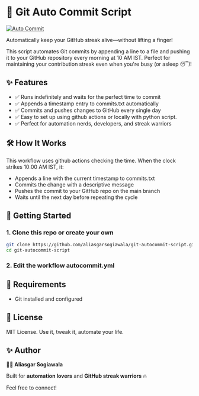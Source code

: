 # 🚀 Git Auto Commit Script
[![Auto Commit](https://github.com/aliasgarsogiawala/git-autocommit-script/actions/workflows/autocommit.yml/badge.svg)](https://github.com/aliasgarsogiawala/git-autocommit-script/actions/workflows/autocommit.yml)


Automatically keep your GitHub streak alive—without lifting a finger!

This  script automates Git commits by appending a line to a file and pushing it to your GitHub repository every morning at 10 AM IST. Perfect for maintaining your contribution streak even when you're busy (or asleep 😴)!

## ✨ Features

- ✅ Runs indefinitely and waits for the perfect time to commit
- ✅ Appends a timestamp entry to commits.txt automatically
- ✅ Commits and pushes changes to GitHub every single day
- ✅ Easy to set up using github actions or locally with python script.
- ✅ Perfect for automation nerds, developers, and streak warriors

## 🛠️ How It Works

This workflow uses github actions checking the time.
When the clock strikes 10:00 AM IST, it:
- Appends a line with the current timestamp to commits.txt
- Commits the change with a descriptive message
- Pushes the commit to your GitHub repo on the main branch
- Waits until the next day before repeating the cycle


## 🚀 Getting Started

### 1. Clone this repo or create your own

```bash
git clone https://github.com/aliasgarsogiawala/git-autocommit-script.git
cd git-autocommit-script 
``` 

### 2. Edit the workflow autocommit.yml



## 🧰 Requirements
- Git installed and configured

<!-- ## 🌐 Pro Tips
Want this script to run **24/7** without keeping your laptop on?

👉 Deploy it on a **VPS** (DigitalOcean, AWS EC2)  
👉 OR use **GitHub Actions** for serverless automation (check the Actions example in this repo) -->

## 📜 License
MIT License. Use it, tweak it, automate your life.

## ✨ Author
👨‍💻 **Aliasgar Sogiawala**  

Built for **automation lovers** and **GitHub streak warriors** 🔥  

Feel free to connect!
